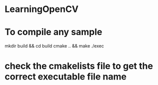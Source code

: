 # LearningOpenCV

# To compile any sample
mkdir build && cd build
cmake .. && make
./exec  

# check the cmakelists file to get the correct executable file name